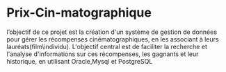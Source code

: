 # Prix-Cin-matographique
l’objectif de ce projet est la création d'un système de gestion de données pour gérer les récompenses cinématographiques, en les associant à leurs lauréats(film\individu). L'objectif central est de faciliter la recherche et l'analyse d'informations sur ces récompenses, les gagnants et leur historique, en utilisant Oracle,Mysql et PostgreSQL
